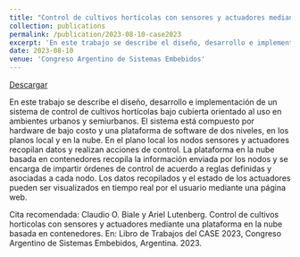 ```yaml
---
title: "Control de cultivos hortícolas con sensores y actuadores mediante una plataforma en la nube basada en contenedores"
collection: publications
permalink: /publication/2023-08-10-case2023
excerpt: 'En este trabajo se describe el diseño, desarrollo e implementación de un sistema de control de cultivos hortícolas bajo cubierta orientado al uso en ambientes urbanos y semiurbanos. El sistema está compuesto por hardware de bajo costo y una plataforma de software de dos niveles, en los planos local y en la nube. En el plano local los nodos sensores y actuadores recopilan datos y realizan acciones de control. La plataforma en la nube basada en contenedores recopila la información enviada por los nodos y se encarga de impartir órdenes de control de acuerdo a reglas definidas y asociadas a cada nodo. Los datos recopilados y el estado de los actuadores pueden ser visualizados en tiempo real por el usuario mediante una página web.'
date: 2023-08-10
venue: 'Congreso Argentino de Sistemas Embebidos'
---
```


<a href='http://cbiale.github.io/files/case2023.pdf'>Descargar</a>

En este trabajo se describe el diseño, desarrollo e implementación de un sistema de control de cultivos hortícolas bajo cubierta orientado al uso en ambientes urbanos y semiurbanos. El sistema está compuesto por hardware de bajo costo y una plataforma de software de dos niveles, en los planos local y en la nube. En el plano local los nodos sensores y actuadores recopilan datos y realizan acciones de control. La plataforma en la nube basada en contenedores recopila la información enviada por los nodos y se encarga de impartir órdenes de control de acuerdo a reglas definidas y asociadas a cada nodo. Los datos recopilados y el estado de los actuadores pueden ser visualizados en tiempo real por el usuario mediante una página web.

Cita recomendada: Claudio O. Biale y Ariel Lutenberg. Control de cultivos horticolas con sensores y actuadores mediante una plataforma en la nube basada en contenedores. En: Libro de Trabajos del CASE 2023, Congreso Argentino de Sistemas Embebidos, Argentina. 2023.